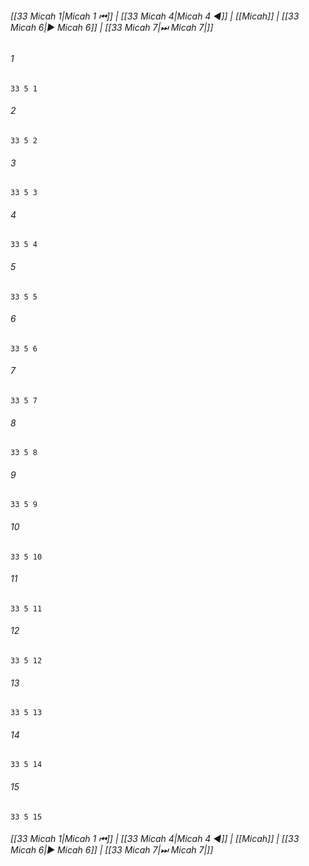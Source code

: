 
###### [[33 Micah 1|Micah 1 ⏮]] | [[33 Micah 4|Micah 4 ◀]] | [[Micah]] | [[33 Micah 6|▶ Micah 6]] | [[33 Micah 7|⏭ Micah 7|]]

###### 1
``` verse
33 5 1 
```
###### 2
``` verse
33 5 2 
```
###### 3
``` verse
33 5 3 
```
###### 4
``` verse
33 5 4 
```
###### 5
``` verse
33 5 5 
```
###### 6
``` verse
33 5 6 
```
###### 7
``` verse
33 5 7 
```
###### 8
``` verse
33 5 8 
```
###### 9
``` verse
33 5 9 
```
###### 10
``` verse
33 5 10 
```
###### 11
``` verse
33 5 11 
```
###### 12
``` verse
33 5 12 
```
###### 13
``` verse
33 5 13 
```
###### 14
``` verse
33 5 14 
```
###### 15
``` verse
33 5 15 
```

###### [[33 Micah 1|Micah 1 ⏮]] | [[33 Micah 4|Micah 4 ◀]] | [[Micah]] | [[33 Micah 6|▶ Micah 6]] | [[33 Micah 7|⏭ Micah 7|]]

